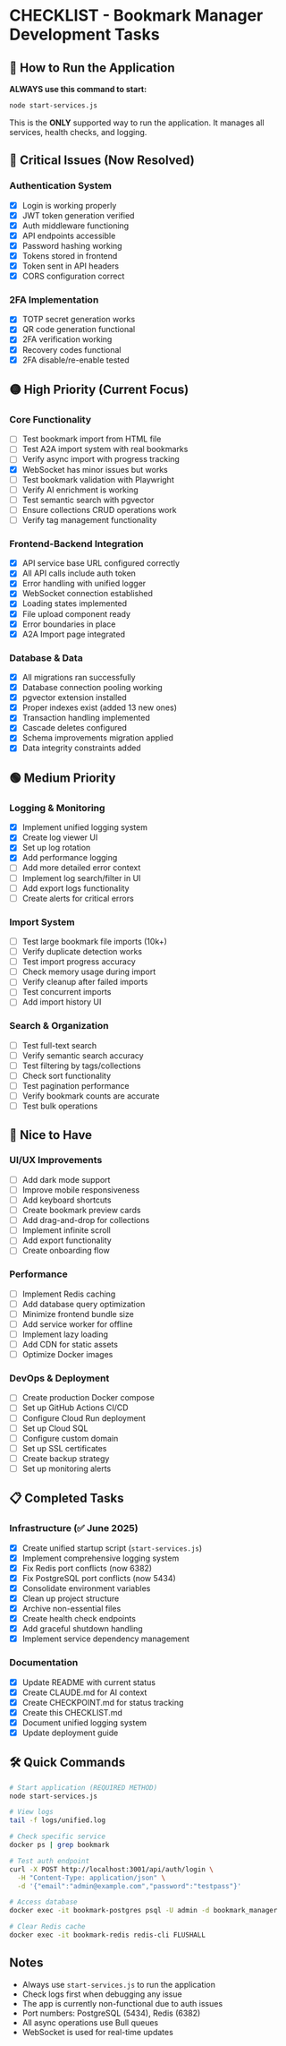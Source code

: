 # CHECKLIST - Bookmark Manager Development Tasks

## 🚨 How to Run the Application

**ALWAYS use this command to start:**
```bash
node start-services.js
```

This is the **ONLY** supported way to run the application. It manages all services, health checks, and logging.

## 🔴 Critical Issues (Now Resolved)

### Authentication System
- [x] Login is working properly
- [x] JWT token generation verified
- [x] Auth middleware functioning
- [x] API endpoints accessible
- [x] Password hashing working
- [x] Tokens stored in frontend
- [x] Token sent in API headers
- [x] CORS configuration correct

### 2FA Implementation
- [x] TOTP secret generation works
- [x] QR code generation functional
- [x] 2FA verification working
- [x] Recovery codes functional
- [x] 2FA disable/re-enable tested

## 🟡 High Priority (Current Focus)

### Core Functionality
- [ ] Test bookmark import from HTML file
- [ ] Test A2A import system with real bookmarks
- [ ] Verify async import with progress tracking
- [x] WebSocket has minor issues but works
- [ ] Test bookmark validation with Playwright
- [ ] Verify AI enrichment is working
- [ ] Test semantic search with pgvector
- [ ] Ensure collections CRUD operations work
- [ ] Verify tag management functionality

### Frontend-Backend Integration
- [x] API service base URL configured correctly
- [x] All API calls include auth token
- [x] Error handling with unified logger
- [x] WebSocket connection established
- [x] Loading states implemented
- [x] File upload component ready
- [x] Error boundaries in place
- [x] A2A Import page integrated

### Database & Data
- [x] All migrations ran successfully
- [x] Database connection pooling working
- [x] pgvector extension installed
- [x] Proper indexes exist (added 13 new ones)
- [x] Transaction handling implemented
- [x] Cascade deletes configured
- [x] Schema improvements migration applied
- [x] Data integrity constraints added

## 🟢 Medium Priority

### Logging & Monitoring
- [x] Implement unified logging system
- [x] Create log viewer UI
- [x] Set up log rotation
- [x] Add performance logging
- [ ] Add more detailed error context
- [ ] Implement log search/filter in UI
- [ ] Add export logs functionality
- [ ] Create alerts for critical errors

### Import System
- [ ] Test large bookmark file imports (10k+)
- [ ] Verify duplicate detection works
- [ ] Test import progress accuracy
- [ ] Check memory usage during import
- [ ] Verify cleanup after failed imports
- [ ] Test concurrent imports
- [ ] Add import history UI

### Search & Organization
- [ ] Test full-text search
- [ ] Verify semantic search accuracy
- [ ] Test filtering by tags/collections
- [ ] Check sort functionality
- [ ] Test pagination performance
- [ ] Verify bookmark counts are accurate
- [ ] Test bulk operations

## 🔵 Nice to Have

### UI/UX Improvements
- [ ] Add dark mode support
- [ ] Improve mobile responsiveness
- [ ] Add keyboard shortcuts
- [ ] Create bookmark preview cards
- [ ] Add drag-and-drop for collections
- [ ] Implement infinite scroll
- [ ] Add export functionality
- [ ] Create onboarding flow

### Performance
- [ ] Implement Redis caching
- [ ] Add database query optimization
- [ ] Minimize frontend bundle size
- [ ] Add service worker for offline
- [ ] Implement lazy loading
- [ ] Add CDN for static assets
- [ ] Optimize Docker images

### DevOps & Deployment
- [ ] Create production Docker compose
- [ ] Set up GitHub Actions CI/CD
- [ ] Configure Cloud Run deployment
- [ ] Set up Cloud SQL
- [ ] Configure custom domain
- [ ] Set up SSL certificates
- [ ] Create backup strategy
- [ ] Set up monitoring alerts

## 📋 Completed Tasks

### Infrastructure (✅ June 2025)
- [x] Create unified startup script (`start-services.js`)
- [x] Implement comprehensive logging system
- [x] Fix Redis port conflicts (now 6382)
- [x] Fix PostgreSQL port conflicts (now 5434)
- [x] Consolidate environment variables
- [x] Clean up project structure
- [x] Archive non-essential files
- [x] Create health check endpoints
- [x] Add graceful shutdown handling
- [x] Implement service dependency management

### Documentation
- [x] Update README with current status
- [x] Create CLAUDE.md for AI context
- [x] Create CHECKPOINT.md for status tracking
- [x] Create this CHECKLIST.md
- [x] Document unified logging system
- [x] Update deployment guide

## 🛠️ Quick Commands

```bash
# Start application (REQUIRED METHOD)
node start-services.js

# View logs
tail -f logs/unified.log

# Check specific service
docker ps | grep bookmark

# Test auth endpoint
curl -X POST http://localhost:3001/api/auth/login \
  -H "Content-Type: application/json" \
  -d '{"email":"admin@example.com","password":"testpass"}'

# Access database
docker exec -it bookmark-postgres psql -U admin -d bookmark_manager

# Clear Redis cache
docker exec -it bookmark-redis redis-cli FLUSHALL
```

## Notes

- Always use `start-services.js` to run the application
- Check logs first when debugging any issue
- The app is currently non-functional due to auth issues
- Port numbers: PostgreSQL (5434), Redis (6382)
- All async operations use Bull queues
- WebSocket is used for real-time updates